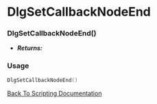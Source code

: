 # DlgSetCallbackNodeEnd

### DlgSetCallbackNodeEnd()
- ***Returns:*** 

### Usage

```Lua
DlgSetCallbackNodeEnd()
```


[Back To Scripting Documentation](../README.md)
